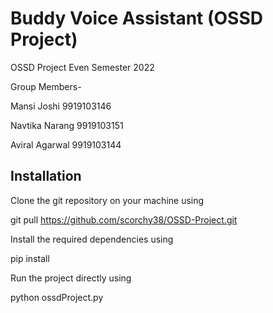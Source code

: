 # Buddy Voice Assistant (OSSD Project)

OSSD Project Even Semester 2022

Group Members-

Mansi Joshi 9919103146

Navtika Narang 9919103151

Aviral Agarwal 9919103144


## Installation

Clone the git repository on your machine using

git pull https://github.com/scorchy38/OSSD-Project.git

Install the required dependencies using

pip install <dependency name>
  
Run the project directly using

python ossdProject.py
